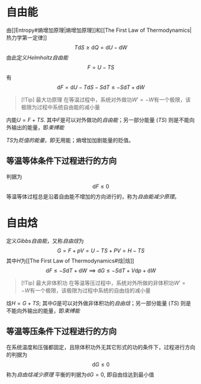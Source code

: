 # 自由能
由[[Entropy#熵增加原理|熵增加原理]]和[[The First Law of Thermodynamics|热力学第一定律]]
$$
T \mathrm{d} S \ge \mathrm{d} Q = \mathrm{d} U - \mathrm{d} W
$$
由此定义*Helmholtz自由能*
$$
F = U-TS
$$
有
$$
\mathrm{d} F = \mathrm{d} U - T\mathrm{d} S - S\mathrm{d} T \le -S \mathrm{d} T + \mathrm{d} W
$$
> [!Tip] 最大功原理
> 在等温过程中，系统对外做功$W'=-W$有一个极限，该极限为过程中系统自由能的减小量

内能$U = F+TS$. 其中$F$是可以对外做功的*自由能*；另一部分能量 ($TS$) 则是不能向外输出的能量，即*束缚能*

$TS$为*贬值的能量*，即无用能；熵增加加剧能量的贬值。

## 等温等体条件下过程进行的方向
判据为
$$
\mathrm{d} F \le 0
$$
等温等体过程总是沿着自由能不增加的方向进行的，称为*自由能减少原理*。

# 自由焓
定义*Gibbs自由能*，又称*自由焓*为
$$
G = F + pV = U-TS + PV = H - TS
$$
其中$H$为[[The First Law of Thermodynamics#焓|焓]]
$$
\mathrm{d} F \le -S\mathrm{d} T + \mathrm{d} W \implies \mathrm{d} G\le -S\mathrm{d} T + V\mathrm{d} p + \mathrm{d} W
$$
> [!Tip] 最大非体积功
> 在等温等压过程中，系统对外所做的非体积功$W' = -W$有一个极限，该极限为过程中系统的自由焓的减小量

焓$H = G + TS$; 其中$G$是可以对外做非体积功的*自由焓*；另一部分能量 ($TS$) 则是不能向外输出的能量，即*束缚能*

## 等温等压条件下过程进行的方向
在系统温度和压强都固定，且除体积功外无其它形式的功的条件下，过程进行方向的判据为
$$
\mathrm{d} G \le 0
$$
称为*自由焓减少原理*
平衡的判据为$\mathrm{d} G = 0$, 即自由焓达到最小值